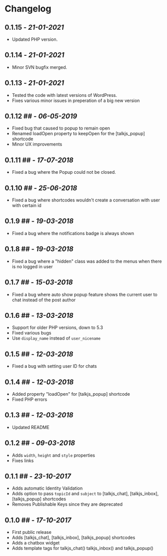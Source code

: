 # Changelog #
## 0.1.15 - *21-01-2021*

* Updated PHP version.
## 0.1.14 - *21-01-2021*

* Minor SVN bugfix merged.


## 0.1.13 - *21-01-2021*

* Tested the code with latest versions of WordPress.
* Fixes various minor issues in preperation of a big new version

## 0.1.12 ## - *06-05-2019*

* Fixed bug that caused to popup to remain open
* Renamed loadOpen property to keepOpen for the  [talkjs_popup] shortcode
* Minor UX improvements

## 0.1.11 ## - *17-07-2018*

* Fixed a bug where the Popup could not be closed.

## 0.1.10 ## - *25-06-2018*

* Fixed a bug where shortcodes wouldn't create a conversation with user with certain id

## 0.1.9 ## - *19-03-2018*

* Fixed a bug where the notifications badge is always shown

## 0.1.8 ## - *19-03-2018*

* Fixed a bug where a "hidden" class was added to the menus when there is no logged in user

## 0.1.7 ## - *15-03-2018*

* Fixed a bug where auto show popup feature shows the current user to chat instead of the post author

## 0.1.6 ## - *13-03-2018*

* Support for older PHP versions, down to 5.3
* Fixed various bugs
* Use `display_name` instead of `user_nicename`

## 0.1.5 ## - *12-03-2018*

* Fixed a bug with setting user ID for chats

## 0.1.4 ## - *12-03-2018*

* Added property "loadOpen" for [talkjs_popup] shortcode
* Fixed PHP errors

## 0.1.3 ## - *12-03-2018*

* Updated README

## 0.1.2 ## - *09-03-2018*

* Adds `width`, `height` and `style` properties
* Fixes links

## 0.1.1 ## - *23-10-2017*

* Adds automatic Identity Validation
* Adds option to pass `topicId` and `subject` to \[talkjs_chat\], \[talkjs_inbox\], \[talkjs_popup\] shortcodes
* Removes Publishable Keys since they are deprecated

## 0.1.0 ## - *17-10-2017*

* First public release
* Adds \[talkjs_chat\], \[talkjs_inbox\], \[talkjs_popup\] shortcodes
* Adds a chatbox widget
* Adds template tags for talkjs_chat() talkjs_inbox() and talkjs_popup()
